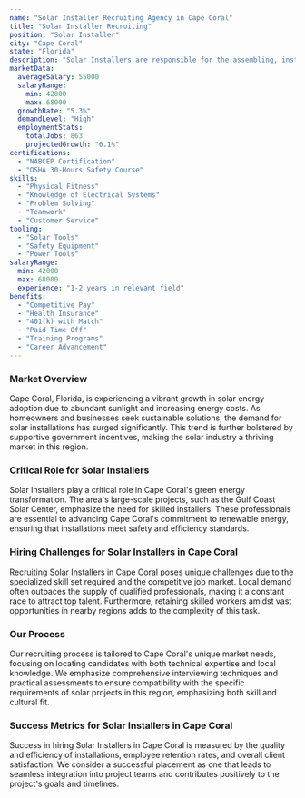 ```yaml
---
name: "Solar Installer Recruiting Agency in Cape Coral"
title: "Solar Installer Recruiting"
position: "Solar Installer"
city: "Cape Coral"
state: "Florida"
description: "Solar Installers are responsible for the assembling, installing, and maintaining solar panel systems on rooftops or other structures in compliance with site assessment and schematics."
marketData:
  averageSalary: 55000
  salaryRange:
    min: 42000
    max: 68000
  growthRate: "5.3%"
  demandLevel: "High"
  employmentStats:
    totalJobs: 863
    projectedGrowth: "6.1%"
certifications:
  - "NABCEP Certification"
  - "OSHA 30-Hours Safety Course"
skills:
  - "Physical Fitness"
  - "Knowledge of Electrical Systems"
  - "Problem Solving"
  - "Teamwork"
  - "Customer Service"
tooling:
  - "Solar Tools"
  - "Safety Equipment"
  - "Power Tools"
salaryRange:
  min: 42000
  max: 68000
  experience: "1-2 years in relevant field"
benefits:
  - "Competitive Pay"
  - "Health Insurance"
  - "401(k) with Match"
  - "Paid Time Off"
  - "Training Programs"
  - "Career Advancement"
---
```


### Market Overview
Cape Coral, Florida, is experiencing a vibrant growth in solar energy adoption due to abundant sunlight and increasing energy costs. As homeowners and businesses seek sustainable solutions, the demand for solar installations has surged significantly. This trend is further bolstered by supportive government incentives, making the solar industry a thriving market in this region.

### Critical Role for Solar Installers
Solar Installers play a critical role in Cape Coral's green energy transformation. The area's large-scale projects, such as the Gulf Coast Solar Center, emphasize the need for skilled installers. These professionals are essential to advancing Cape Coral's commitment to renewable energy, ensuring that installations meet safety and efficiency standards.

### Hiring Challenges for Solar Installers in Cape Coral
Recruiting Solar Installers in Cape Coral poses unique challenges due to the specialized skill set required and the competitive job market. Local demand often outpaces the supply of qualified professionals, making it a constant race to attract top talent. Furthermore, retaining skilled workers amidst vast opportunities in nearby regions adds to the complexity of this task.

### Our Process
Our recruiting process is tailored to Cape Coral's unique market needs, focusing on locating candidates with both technical expertise and local knowledge. We emphasize comprehensive interviewing techniques and practical assessments to ensure compatibility with the specific requirements of solar projects in this region, emphasizing both skill and cultural fit.

### Success Metrics for Solar Installers in Cape Coral
Success in hiring Solar Installers in Cape Coral is measured by the quality and efficiency of installations, employee retention rates, and overall client satisfaction. We consider a successful placement as one that leads to seamless integration into project teams and contributes positively to the project's goals and timelines.